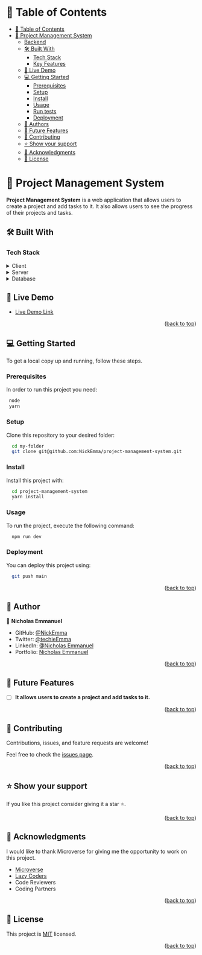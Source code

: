 # 📗 Table of Contents

- [📗 Table of Contents](#-table-of-contents)
- [📖 Project Management System ](#-project-system--)
  - [Backend](#backend)
  - [🛠 Built With ](#-built-with-)
    - [Tech Stack ](#tech-stack-)
    - [Key Features ](#key-features-)
  - [🚀 Live Demo ](#-live-demo-)
  - [💻 Getting Started ](#-getting-started-)
    - [Prerequisites](#prerequisites)
    - [Setup](#setup)
    - [Install](#install)
    - [Usage](#usage)
    - [Run tests](#run-tests)
    - [Deployment](#deployment)
  - [👥 Authors ](#-authors-)
  - [🔭 Future Features ](#-future-features-)
  - [🤝 Contributing ](#-contributing-)
  - [⭐️ Show your support ](#️-show-your-support-)
  - [🙏 Acknowledgments ](#-acknowledgments-)
  - [📝 License ](#-license-)

# 📖 Project Management System <a name="about-project"></a>

**Project Management System** is a web application that allows users to create a project and add tasks to it. It also allows users to see the progress of their projects and tasks.

## 🛠 Built With <a name="built-with"></a>

### Tech Stack <a name="tech-stack"></a>

<details>
  <summary>Client</summary>
  <ul>
    <li><a href="https://nextjs.org/">React.js</a></li>
    <li><a href="https://www.apollographql.com/docs/react/">Apollo Client</a></li>
    <li><a href="https://graphql.org/">Graphql</a></li>
    <li><a href="https://react-bootstrap.github.io/">React Bootstrap</a></li>
  </ul>
</details>

<details>
  <summary>Server</summary>
  <ul>
    <li><a href="https://nodejs.org/">NodeJS</a></li>
    <li><a href="https://nodejs.org/">ExpressJS</a></li>
    <li><a href="https://www.apollographql.com/docs/apollo-server/">Apollo Server</a></li>
    <li><a href="https://graphql.org/">Graphql</a></li>
  </ul>
</details>

<details>
<summary>Database</summary>
  <ul>
    <li><a href="https://www.mongodb.com/">MongoDB</a></li>
  </ul>
</details>

## 🚀 Live Demo <a name="live-demo"></a>

- [Live Demo Link](https://project-management-system-app.vercel.app/)

<p align="right">(<a href="#readme-top">back to top</a>)</p>

## 💻 Getting Started <a name="getting-started"></a>

To get a local copy up and running, follow these steps.

### Prerequisites

In order to run this project you need:

```sh
 node
 yarn
```

### Setup

Clone this repository to your desired folder:

```sh
  cd my-folder
  git clone git@github.com:NickEmma/project-management-system.git
```

### Install

Install this project with:

```sh
  cd project-management-system
  yarn install
```

### Usage

To run the project, execute the following command:

```sh
  npm run dev
```

### Deployment

You can deploy this project using:

```sh
  git push main
```

<p align="right">(<a href="#readme-top">back to top</a>)</p>

## 👥 Author <a name="authors"></a>

👤 **Nicholas Emmanuel**

- GitHub: [@NickEmma](https://github.com/NickEmma)
- Twitter: [@techieEmma](https://twitter.com/techieEmma)
- LinkedIn: [@Nicholas Emmanuel](https://www.linkedin.com/in/techieemma/)
- Portfolio: [Nicholas Emmanuel](https://techieemma.tech/)

<p align="right">(<a href="#readme-top">back to top</a>)</p>

## 🔭 Future Features <a name="future-features"></a>

- [ ] **It allows users to create a project and add tasks to it.**

<p align="right">(<a href="#readme-top">back to top</a>)</p>

## 🤝 Contributing <a name="contributing"></a>

Contributions, issues, and feature requests are welcome!

Feel free to check the [issues page](../../issues/).

<p align="right">(<a href="#readme-top">back to top</a>)</p>

## ⭐️ Show your support <a name="support"></a>

If you like this project consider giving it a star ⭐️.

<p align="right">(<a href="#readme-top">back to top</a>)</p>

## 🙏 Acknowledgments <a name="acknowledgements"></a>

I would like to thank Microverse for giving me the opportunity to work on this project.

- [Microverse](https://www.microverse.org/)
- [Lazy Coders](https://lazy-coders.netlify.app/)
- Code Reviewers
- Coding Partners

<p align="right">(<a href="#readme-top">back to top</a>)</p>

## 📝 License <a name="license"></a>

This project is [MIT](./LICENSE) licensed.

<p align="right">(<a href="#readme-top">back to top</a>)</p>
